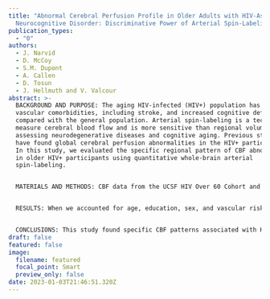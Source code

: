 ```yaml
---
title: "Abnormal Cerebral Perfusion Profile in Older Adults with HIV-Associated
  Neurocognitive Disorder: Discriminative Power of Arterial Spin-Labeling"
publication_types:
  - "0"
authors:
  - J. Narvid
  - D. McCoy
  - S.M. Dupont
  - A. Callen
  - D. Tosun
  - J. Hellmuth and V. Valcour
abstract: >-
  BACKGROUND AND PURPOSE: The aging HIV-infected (HIV+) population has increased
  vascular comorbidities, including stroke, and increased cognitive deficits
  compared with the general population. Arterial spin-labeling is a technique to
  measure cerebral blood flow and is more sensitive than regional volume loss in
  assessing neurodegenerative diseases and cognitive aging. Previous studies
  have found global cerebral perfusion abnormalities in the HIV+ participants.
  In this study, we evaluated the specific regional pattern of CBF abnormalities
  in older HIV+ participants using quantitative whole-brain arterial
  spin-labeling.


  MATERIALS AND METHODS: CBF data from the UCSF HIV Over 60 Cohort and the Alzheimer Disease Neuroimaging Initiative were retrospectively evaluated to identify 19 HIV+ older adults, all with plasma viral suppression (including 5 with HIV-associated neurocognitive disorder); 13 healthy, age-matched controls; and 19 participants with early mild cognitive impairment. CBF values were averaged by ROI and compared among the 3 groups using generalized linear models.


  RESULTS: When we accounted for age, education, sex, and vascular risk factors, the HIV+ participants demonstrated alterations in regional cerebral perfusion, including hypoperfusion of bilateral temporal, parietal, and occipital brain regions compared with both clinically healthy participants and those with mild cognitive impairment. Arterial spin-labeling showed reasonable test characteristics in distinguishing those with HIV-associated neurocognitive disorder from healthy controls and participants with mild cognitive impairment.


  CONCLUSIONS: This study found specific CBF patterns associated with HIV status despite viral suppression—data that should animate further investigations into the pathobiologic basis of vascular and cognitive abnormalities in HIV-associated neurocognitive disorders.
draft: false
featured: false
image:
  filename: featured
  focal_point: Smart
  preview_only: false
date: 2023-01-03T21:46:51.320Z
---
```

